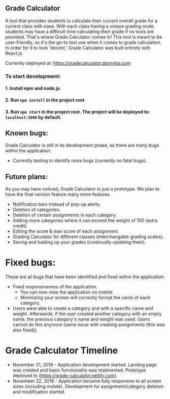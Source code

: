 ## Grade Calculator
A tool that provides students to calculate their current overall grade for a current class with ease. With each class having a unique grading scale, students may have a difficult time calculating their grade if no tools are provided. That's where Grade Calculator comes in! This tool is meant to be user-friendly, so it's the go-to tool use when it comes to grade calculation. In order for it to look 'decent,' Grade Calculator was built entirely with React.js. 


Currently deployed at: https://gradecalculator.dannyhp.com


### To start development:
#### 1. Install npm and node.js.
#### 2. Run `npm install` in the project root.
#### 3. Run `npm start` in the project root. The project will be deployed to: `localhost:3000` by default.

## Known bugs:
Grade Calculator is still in its development phase, so there are many bugs within the application.
- Currently testing to identify more bugs (currently no fatal bugs).

## Future plans:
As you may have noticed, Grade Calculator is just a prototype. We plan to have the final version feature many more features.
- Notification bars instead of pop-up alerts.
- Deletion of categories.
- Deletion of certain assignments in each category.
- Adding more categories where it can exceed the weight of 100 (extra credit).
- Editing the score & max score of each assignment.
- Grading Calculator for different classes (interchangable grading scales).
- Saving and loading up your grades (continually updating them).

# Fixed bugs:
These are all bugs that have been identified and fixed within the application.
- Fixed responsiveness of the application.
  - You can now view the application on mobile.
  - Minimizing your screen will correctly format the cards of each category.
- Users were able to create a category and with a specific name and weight. Afterwards, if the user created another category with an empty name, the previous category's name and weight was used. Users cannot do this anymore (same issue with creating assignments (this was also fixed)).

# Grade Calculator Timeline
- November 21, 2018 - Application development started. Landing page was created and basic functionality was implmented. Prototype deployed to (https://grade-calculator.netlify.com).
- November 22, 2018 - Application became fully responsive to all screen sizes (including mobile). Development for assignment/category deletion and modification started.